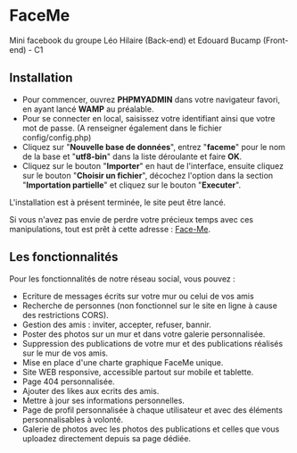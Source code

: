# FaceMe
Mini facebook du groupe Léo Hilaire (Back-end) et Edouard Bucamp (Front-end) - C1

## Installation

- Pour commencer, ouvrez **PHPMYADMIN** dans votre navigateur favori, en ayant lancé **WAMP** au préalable.
- Pour se connecter en local, saisissez votre identifiant ainsi que votre mot de passe. (A renseigner également dans le fichier config/config.php)
- Cliquez sur "**Nouvelle base de données**", entrez "**faceme**" pour le nom de la base et "**utf8-bin**" dans la liste déroulante et faire **OK**.
- Cliquez sur le bouton "**Importer**" en haut de l'interface, ensuite cliquez sur le bouton "**Choisir un fichier**", décochez l'option dans la section "**Importation partielle**" et cliquez sur le bouton "**Executer**".

L'installation est à présent terminée, le site peut être lancé.

Si vous n'avez pas envie de perdre votre précieux temps avec ces manipulations, tout est prêt à cette adresse : [Face-Me](https://face-me.online).

## Les fonctionnalités

Pour les fonctionnalités de notre réseau social, vous pouvez :

- Ecriture de messages écrits sur votre mur ou celui de vos amis
- Recherche de personnes (non fonctionnel sur le site en ligne à cause des restrictions CORS).
- Gestion des amis : inviter, accepter, refuser, bannir.
- Poster des photos sur un mur et dans votre galerie personnalisée.
- Suppression des publications de votre mur et des publications réalisés sur le mur de vos amis.
- Mise en place d'une charte graphique FaceMe unique.
- Site WEB responsive, accessible partout sur mobile et tablette.
- Page 404 personnalisée.
- Ajouter des likes aux ecrits des amis.
- Mettre à jour ses informations personnelles.
- Page de profil personnalisée à chaque utilisateur et avec des éléments personnalisables à volonté.
- Galerie de photos avec les photos des publications et celles que vous uploadez directement depuis sa page dédiée.
